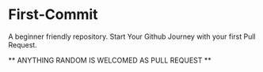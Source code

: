 # First-Commit
A beginner friendly repository.
Start Your Github Journey with your first Pull Request.

** ANYTHING RANDOM IS WELCOMED AS PULL REQUEST **
